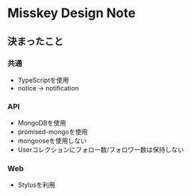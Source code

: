 # Misskey Design Note

## 決まったこと
### 共通
* TypeScriptを使用
* notice -> notification

### API
* MongoDBを使用
* promised-mongoを使用
* mongooseを使用しない
* Userコレクションにフォロー数/フォロワー数は保持しない

### Web
* Stylusを利用
